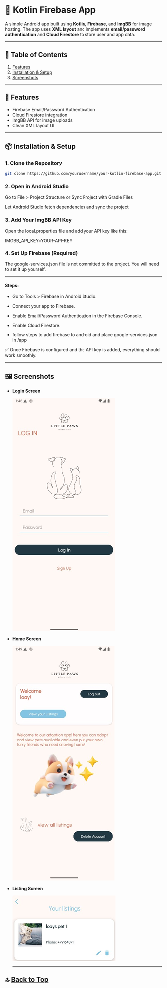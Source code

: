 # 📱 Kotlin Firebase App

A simple Android app built using **Kotlin**, **Firebase**, and **ImgBB** for image hosting. The app uses **XML layout** and implements **email/password authentication** and **Cloud Firestore** to store user and app data.

---

## 📑 Table of Contents

1. [Features](#-features)
2. [Installation & Setup](#-installation--setup)
3. [Screenshots](#🖼️-screenshots)

---

## 🚀 Features

- Firebase Email/Password Authentication  
- Cloud Firestore integration  
- ImgBB API for image uploads  
- Clean XML layout UI

---

## 📦 Installation & Setup

### 1. Clone the Repository

```bash
git clone https://github.com/yourusername/your-kotlin-firebase-app.git
```

### 2. Open in Android Studio
Go to File > Project Structure or Sync Project with Gradle Files

Let Android Studio fetch dependencies and sync the project

### 3. Add Your ImgBB API Key
Open the local.properties file and add your API key like this:

IMGBB_API_KEY=YOUR-API-KEY
### 4. Set Up Firebase (Required)
The google-services.json file is not committed to the project.
You will need to set it up yourself.

---

#### Steps:

- Go to Tools > Firebase in Android Studio.

- Connect your app to Firebase.

- Enable Email/Password Authentication in the Firebase Console.

- Enable Cloud Firestore.
- follow steps to add firebase to android and place google-services.json in /app

✅ Once Firebase is configured and the API key is added, everything should work smoothly.

---

## 🖼️ Screenshots

- **Login Screen**

  ![Login Screen](imgs/login.jpg)

- **Home Screen**

  ![Home Screen](imgs/home.jpg)

- **Listing Screen**

  ![Listing Screen](imgs/listing.jpg)

  ---

## 🔝 [Back to Top](#-kotlin-firebase-app)

